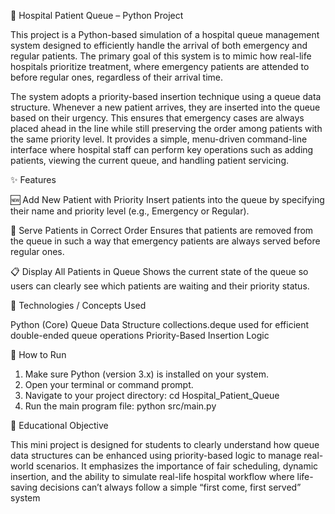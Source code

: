 
🏥 Hospital Patient Queue – Python Project

This project is a Python-based simulation of a hospital queue management system designed to efficiently handle the arrival of both emergency and regular patients. The primary goal of this system is to mimic how real-life hospitals prioritize treatment, where emergency patients are attended to before regular ones, regardless of their arrival time.

The system adopts a priority-based insertion technique using a queue data structure. Whenever a new patient arrives, they are inserted into the queue based on their urgency. This ensures that emergency cases are always placed ahead in the line while still preserving the order among patients with the same priority level. It provides a simple, menu-driven command-line interface where hospital staff can perform key operations such as adding patients, viewing the current queue, and handling patient servicing.


✨ Features

🆕 Add New Patient with Priority
Insert patients into the queue by specifying their name and priority level (e.g., Emergency or Regular).

🔄 Serve Patients in Correct Order
Ensures that patients are removed from the queue in such a way that emergency patients are always served before regular ones.

📋 Display All Patients in Queue
Shows the current state of the queue so users can clearly see which patients are waiting and their priority status.


🧰 Technologies / Concepts Used

Python (Core)
Queue Data Structure collections.deque used for efficient double-ended queue operations
Priority-Based Insertion Logic


🚀 How to Run

1. Make sure Python (version 3.x) is installed on your system.
2. Open your terminal or command prompt.
3. Navigate to your project directory: cd Hospital_Patient_Queue
4. Run the main program file: python src/main.py


🎯 Educational Objective

This mini project is designed for students to clearly understand how queue data structures can be enhanced using priority-based logic to manage real-world scenarios. It emphasizes the importance of fair scheduling, dynamic insertion, and the ability to simulate real-life hospital workflow where life-saving decisions can’t always follow a simple “first come, first served” system
